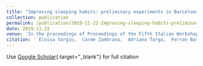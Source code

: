 ```yaml
---
title: "Improving sleeping habits: preliminary experiments in Barcelona and Lleida"
collection: publication
permalink: /publication/2019-11-22-Improving-sleeping-habits-preliminary-experiments-in-Barcelona-and-Lleida
date: 2019-11-22
venue: 'In the proceedings of Proceedings of the Fifth Italian Workshop on Artificial Intelligence for Ambient Assisted Living, 2019, vol. 2559, p. 51-56'
citation: ' Eloisa Vargiu,  Carme Zambrana,  Adriano Targa,  Ferran Barb{\&apos;e}, &quot;Improving sleeping habits: preliminary experiments in Barcelona and Lleida.&quot; In the proceedings of Proceedings of the Fifth Italian Workshop on Artificial Intelligence for Ambient Assisted Living, 2019, vol. 2559, p. 51-56, 2019.'
---
```

Use [Google Scholar](https://scholar.google.com/scholar?q=Improving+sleeping+habits:+preliminary+experiments+in+Barcelona+and+Lleida){:target="_blank"} for full citation